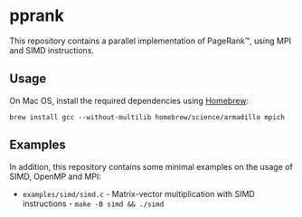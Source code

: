 # pprank
This repository contains a parallel implementation of PageRank™, using MPI and SIMD instructions.


## Usage
On Mac OS, install the required dependencies using [Homebrew](http://brew.sh/):
```
brew install gcc --without-multilib homebrew/science/armadillo mpich
```


## Examples
In addition, this repository contains some minimal examples on the usage of SIMD, OpenMP and MPI:

- `examples/simd/simd.c` - Matrix-vector multiplication with SIMD instructions - `make -B simd && ./simd`

